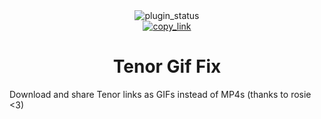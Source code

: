 <!--
    * This file was autogenerated, do not modify it directly
    * https://github.com/nexpid/RevengePlugins/blob/dev/scripts/build/modules/readmes.ts
-->

<div align="center">
<img alt="plugin_status" src="https://img.shields.io/badge/plugin_status-discontinued-ed8796?style=for-the-badge&labelColor=24273a" />
<br/>
<a href="https://revenge.nexpid.xyz/tenor-gif-fix"><img alt="copy_link" src="https://img.shields.io/badge/copy_link-1e2030?style=for-the-badge" /></a>
</div>

<h1 align="center">Tenor Gif Fix</h1>

Download and share Tenor links as GIFs instead of MP4s (thanks to rosie <3)